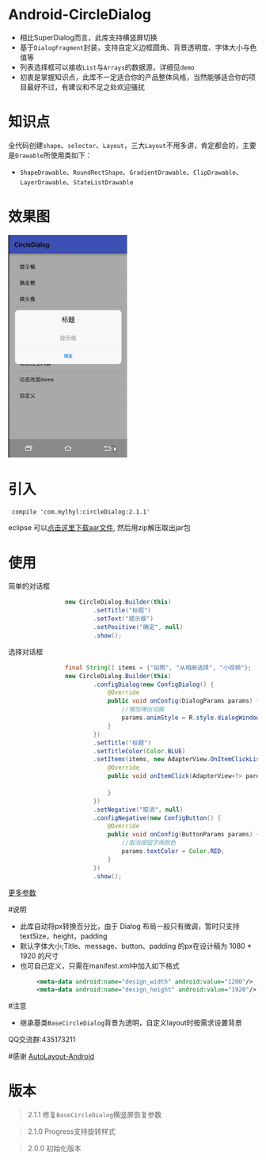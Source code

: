 # Android-CircleDialog
 * 相比SuperDialog而言，此库支持横竖屏切换
 * 基于`DialogFragment`封装，支持自定义边框圆角、背景透明度、字体大小与色值等
 * 列表选择框可以接收`List`与`Arrays`的数据源，详细见`demo`
 * 初衷是掌握知识点，此库不一定适合你的产品整体风格，当然能够适合你的项目最好不过，有建议和不足之处欢迎骚扰

# 知识点
  全代码创建`shape`、`selector`、`Layout`，三大`Layout`不用多讲，肯定都会的，主要是`Drawable`所使用类如下：
  * `ShapeDrawable`、`RoundRectShape`、`GradientDrawable`、`ClipDrawable`、`LayerDrawable`、`StateListDrawable`

# 效果图
<img src="preview/gif.gif" width="240px"/>

# 引入
```xml
 compile 'com.mylhyl:circleDialog:2.1.1'
```

eclipse 可以[点击这里下载aar文件](http://jcenter.bintray.com/com/mylhyl/circleDialog/), 然后用zip解压取出jar包

# 使用
简单的对话框

```java
                new CircleDialog.Builder(this)
                        .setTitle("标题")
                        .setText("提示框")
                        .setPositive("确定", null)
                        .show();
```

选择对话框

```java
                final String[] items = {"拍照", "从相册选择", "小视频"};
                new CircleDialog.Builder(this)
                        .configDialog(new ConfigDialog() {
                            @Override
                            public void onConfig(DialogParams params) {
                                //增加弹出动画
                                params.animStyle = R.style.dialogWindowAnim;
                            }
                        })
                        .setTitle("标题")
                        .setTitleColor(Color.BLUE)
                        .setItems(items, new AdapterView.OnItemClickListener() {
                            @Override
                            public void onItemClick(AdapterView<?> parent, View view, int position, long id) {

                            }
                        })
                        .setNegative("取消", null)
                        .configNegative(new ConfigButton() {
                            @Override
                            public void onConfig(ButtonParams params) {
                                //取消按钮字体颜色
                                params.textColor = Color.RED;
                            }
                        })
                        .show();
```
[更多参数](https://github.com/mylhyl/Android-CircleDialog/tree/master/circledialog/src/main/java/com/mylhyl/circledialog/params)

#说明

 * 此库自动将px转换百分比，由于 Dialog 布局一般只有微调，暂时只支持textSize，height，padding
 * 默认字体大小;Title、message、button、padding 的px在设计稿为 1080 * 1920 的尺寸
 * 也可自己定义，只需在manifest.xml中加入如下格式

```xml
        <meta-data android:name="design_width" android:value="1200"/>
        <meta-data android:name="design_height" android:value="1920"/>
```

#注意
 * 继承基类`BaseCircleDialog`背景为透明，自定义layout时按需求设置背景

QQ交流群:435173211

#感谢
[AutoLayout-Android](https://github.com/DTHeaven/AutoLayout-Android)

# 版本

> 2.1.1 修复`BaseCircleDialog`横竖屏恢复参数

> 2.1.0 Progress支持旋转样式

> 2.0.0 初始化版本
